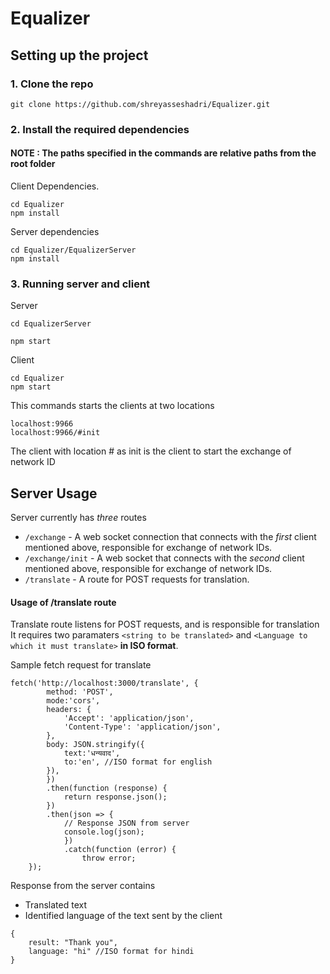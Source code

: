# Equalizer

## Setting up the project

### 1. Clone the repo
```
git clone https://github.com/shreyasseshadri/Equalizer.git

```
### 2. Install the required dependencies

#### NOTE : The paths specified in the commands are relative paths from the root folder  

Client Dependencies.
```
cd Equalizer
npm install
```
Server dependencies

```
cd Equalizer/EqualizerServer
npm install
```

### 3. Running server and client

Server

```
cd EqualizerServer

npm start
```

Client
```
cd Equalizer
npm start

```

This commands starts the clients at two locations

```
localhost:9966
localhost:9966/#init
```
The client with location # as init is the client to start the exchange of network ID

## Server Usage

Server currently has <i>three</i> routes
- `/exchange` - A web socket connection that connects with the <i>first</i> client  mentioned above, responsible for exchange of network IDs.
-  `/exchange/init` - A web socket that connects with the <i>second</i> client mentioned above, responsible for exchange of network IDs.
- `/translate` - A route for POST requests for translation.

#### Usage of /translate route

Translate route listens for POST requests, and is responsible for translation
It requires two paramaters `<string to be translated>` and `<Language to which it must translate>` <b>in ISO format</b>.

Sample fetch request for translate
```
fetch('http://localhost:3000/translate', {
        method: 'POST',
        mode:'cors',
        headers: {
            'Accept': 'application/json',
            'Content-Type': 'application/json',
        },
        body: JSON.stringify({
            text:'धन्यवाद',
            to:'en', //ISO format for english
        }),
        })
        .then(function (response) {
            return response.json();
        })
        .then(json => {
            // Response JSON from server
            console.log(json);
            })
            .catch(function (error) {
                throw error;
    });

```
Response from the server contains
- Translated text
- Identified language of the text sent by the client

```
{
    result: "Thank you", 
    language: "hi" //ISO format for hindi
}
```